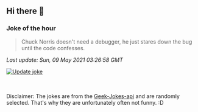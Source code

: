## Hi there 👋

### Joke of the hour
<!-- joke -->
>Chuck Norris doesn't need a debugger, he just stares down the bug until the code confesses.
<!-- /joke -->

*Last update: Sun, 09 May 2021 03:26:58 GMT*

[![Update joke](https://github.com/nclskfm/nclskfm/actions/workflows/joke.yml/badge.svg)](https://github.com/nclskfm/nclskfm/actions/workflows/joke.yml)

<br><br>
Disclaimer: The jokes are from the [Geek-Jokes-api](https://github.com/sameerkumar18/geek-joke-api) and are randomly selected. That's why they are unfortunately often not funny. :D
